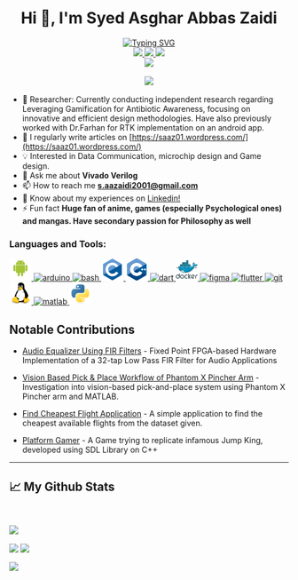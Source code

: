 <h1 align="center">Hi 👋, I'm Syed Asghar Abbas Zaidi</h1>

<p align="center">
<a href="https://github.com/AsgharAZ">
    <img src="https://readme-typing-svg.herokuapp.com?font=Georgia&duration=2000&pause=1000&color=FFA600&center=true&multiline=true&width=650&height=30&lines=Computer+Engineering+Student+at+Habib+University" alt="Typing SVG" />
</a>
<br/>
<!-- badges -->
<a href="https://drive.google.com/file/d/1-oHP_oR_vN-1NY-nlNa6kLVMW4mBv4Cj/view?usp=drive_link">
    <img src="https://img.shields.io/badge/PDF-CV-red?style=flat&logo=adobe">
</a>  

<a href="https://www.linkedin.com/in/syed-asghar-abbas-zaidi-866589241/">
    <img src="https://img.shields.io/badge/-Linkedin-blue?style=flat&logo=linkedin">
</a>

<a href="mailto:s.aazaidi2001@gmail.com"  target="_blank">
    <img src="https://img.shields.io/badge/-Email-red?style=flat&logo=gmail&logoColor=white">
</a>

<!-- <a href='https://scholar.google.com/citations?hl=en&user=0ugruG4AAAAJ&view_op=list_works&authuser=1&gmla=ABOlHixnBPP7J8GOk3pR6hesA9iOj5u5Sf8U8L-zg0tT0NLpEQl5I2Z6u5NI544RVPBrpP4zrDVdWF2mdMpCKKVF' target="_blank">
    <img alt='GoogleScholar' src='https://img.shields.io/badge/Scholar-100000?style=flat&logo=GoogleScholar&logoColor=white&&color=0181FF'>
</a> 

<a href="https://orcid.org/0009-0008-1907-1542">
    <img src="https://img.shields.io/badge/orcid-A6CE39?style=flat&logo=orcid&logoColor=white"
</a> -->

<br/> 

<!--card -->

<a href="https://github.com/AsgharAZ">
    <img src="https://github-stats-alpha.vercel.app/api?username=AsgharAZ&cc=0E1117&width=500px&tc=FFA600&ic=fff&bc=0000">
</a>
  
<div id="header" align="center">
  <img src="https://media.giphy.com/media/v1.Y2lkPTc5MGI3NjExYTFlbWluaDd1ODkxbTF0ZjQwYnRsd3h4eWU5ZDl1ZHVmMmlqMWhzcCZlcD12MV9naWZzX3NlYXJjaCZjdD1n/o0vwzuFwCGAFO/giphy.gif" width="100"/>
</div>

- 📡 Researcher: Currently conducting independent research regarding Leveraging Gamification for Antibiotic Awareness, focusing on innovative and efficient design methodologies. Have also previously worked with Dr.Farhan for RTK implementation on an android app.
- 📝 I regularly write articles on [https://saaz01.wordpress.com/](https://saaz01.wordpress.com/)
- 💡 Interested in Data Communication, microchip design and Game design.
- 💬 Ask me about **Vivado Verilog**
- 📫 How to reach me **s.aazaidi2001@gmail.com**
- 📄 Know about my experiences on [Linkedin!](https://www.linkedin.com/in/syed-asghar-abbas-zaidi-866589241/w)
- ⚡ Fun fact **Huge fan of anime, games (especially Psychological ones) and mangas. Have secondary passion for Philosophy as well**

<h3 align="left">Languages and Tools:</h3>
<p align="left"> <a href="https://developer.android.com" target="_blank" rel="noreferrer"> <img src="https://raw.githubusercontent.com/devicons/devicon/master/icons/android/android-original-wordmark.svg" alt="android" width="40" height="40"/> </a> <a href="https://www.arduino.cc/" target="_blank" rel="noreferrer"> <img src="https://cdn.worldvectorlogo.com/logos/arduino-1.svg" alt="arduino" width="40" height="40"/> </a> <a href="https://www.gnu.org/software/bash/" target="_blank" rel="noreferrer"> <img src="https://www.vectorlogo.zone/logos/gnu_bash/gnu_bash-icon.svg" alt="bash" width="40" height="40"/> </a> <a href="https://www.cprogramming.com/" target="_blank" rel="noreferrer"> <img src="https://raw.githubusercontent.com/devicons/devicon/master/icons/c/c-original.svg" alt="c" width="40" height="40"/> </a> <a href="https://www.w3schools.com/cpp/" target="_blank" rel="noreferrer"> <img src="https://raw.githubusercontent.com/devicons/devicon/master/icons/cplusplus/cplusplus-original.svg" alt="cplusplus" width="40" height="40"/> </a> <a href="https://dart.dev" target="_blank" rel="noreferrer"> <img src="https://www.vectorlogo.zone/logos/dartlang/dartlang-icon.svg" alt="dart" width="40" height="40"/> </a> <a href="https://www.docker.com/" target="_blank" rel="noreferrer"> <img src="https://raw.githubusercontent.com/devicons/devicon/master/icons/docker/docker-original-wordmark.svg" alt="docker" width="40" height="40"/> </a> <a href="https://www.figma.com/" target="_blank" rel="noreferrer"> <img src="https://www.vectorlogo.zone/logos/figma/figma-icon.svg" alt="figma" width="40" height="40"/> </a> <a href="https://flutter.dev" target="_blank" rel="noreferrer"> <img src="https://www.vectorlogo.zone/logos/flutterio/flutterio-icon.svg" alt="flutter" width="40" height="40"/> </a> <a href="https://git-scm.com/" target="_blank" rel="noreferrer"> <img src="https://www.vectorlogo.zone/logos/git-scm/git-scm-icon.svg" alt="git" width="40" height="40"/> </a> <a href="https://www.linux.org/" target="_blank" rel="noreferrer"> <img src="https://raw.githubusercontent.com/devicons/devicon/master/icons/linux/linux-original.svg" alt="linux" width="40" height="40"/> </a> <a href="https://www.mathworks.com/" target="_blank" rel="noreferrer"> <img src="https://upload.wikimedia.org/wikipedia/commons/2/21/Matlab_Logo.png" alt="matlab" width="40" height="40"/> </a> <a href="https://www.python.org" target="_blank" rel="noreferrer"> <img src="https://raw.githubusercontent.com/devicons/devicon/master/icons/python/python-original.svg" alt="python" width="40" height="40"/> </a> </p>
<!-- interests -->

</p>

## Notable Contributions

- [Audio Equalizer Using FIR Filters](https://github.com/samiyaalizaidi/Equalizer) - Fixed Point FPGA-based Hardware Implementation of a 32-tap Low Pass FIR Filter for Audio Applications

- [Vision Based Pick & Place Workflow of Phantom X Pincher Arm](https://github.com/AsgharAZ/RoboticArm-Vision-PickPlace-PhantomX) - Investigation into vision-based pick-and-place system using Phantom X Pincher arm and MATLAB.

- [Find Cheapest Flight Application](https://github.com/samiyaalizaidi/Find-Cheapest-Flight) - A simple application to find the cheapest available flights from the dataset given.

- [Platform Gamer](https://github.com/burhanuddin6/2D_Game) - A Game trying to replicate infamous Jump King, developed using SDL Library on C++

----

## 📈 My Github Stats
<br>


![](http://github-profile-summary-cards.vercel.app/api/cards/profile-details?username=AsgharAZ&theme=aura) 

![](http://github-profile-summary-cards.vercel.app/api/cards/repos-per-language?username=AsgharAZ&theme=aura) 
![](http://github-profile-summary-cards.vercel.app/api/cards/most-commit-language?username=AsgharAZ&theme=aura)


![](https://streak-stats.demolab.com/?user=AsgharAZ&theme=midnight-purple)


<br>
<!--Currently Coding and Listening to:-->

<!--[![spotify-github-profile](https://spotify-github-profile.vercel.app/api/view?uid=11159336621&cover_image=true&theme=novatorem&show_offline=true&bar_color=53b14f&bar_color_cover=false)](https://open.spotify.com/user/3157ydsm2trbklsw7xieue57ckky) -->


<!-- [![spotify-github-profile](https://spotify-github-profile.vercel.app/api/view.svg?uid=3157ydsm2trbklsw7xieue57ckky&redirect=true][https://spotify-github-profile.vercel.app/api/view.svg?uid=3157ydsm2trbklsw7xieue57ckky&cover_image=true&theme=novatorem&show_offline=true&background_color=121212&interchange=false&bar_color=53b14f&bar_color_cover=true)](https://open.spotify.com/user/3157ydsm2trbklsw7xieue57ckky)-->

</details>




